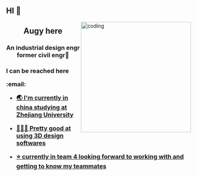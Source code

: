 <h2 align="left"> HI 👋</h2>
<img align="right" alt="coding" width="300" src="http://www.thepluspaper.com/wp-content/uploads/2016/03/3.gif">

<h2 align="center"><p> Augy here</h2> 
<h3 align="center">An industrial design engr former civil engr🤌
<h3 align="left"><p>I can be reached here
</p><p>:email: <a href= "augygarry@hotmail.com">

- 🌏 I'm currently in china **studying at Zhejiang University**

- 👨🏾‍💻 Pretty good at **using 3D design softwares**

- ⭐ currently in team 4 **looking forward to working with and getting to know my teammates**
